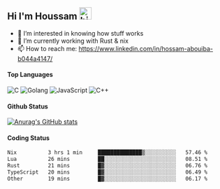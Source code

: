 ## Hi I'm Houssam <img src="https://user-images.githubusercontent.com/1303154/88677602-1635ba80-d120-11ea-84d8-d263ba5fc3c0.gif" width="28px" alt="hi">

- 👀 I’m interested in knowing how stuff works
- 🔭 I’m currently working with Rust & nix
- 📫 How to reach me: https://www.linkedin.com/in/hossam-abouiba-b044a4147/

#### Top Languages

![C](https://img.shields.io/badge/c-%2300599C.svg?style=for-the-badge&logo=c&logoColor=white)
![Golang](https://img.shields.io/badge/go-blue?style=for-the-badge&logo=Goland)
![JavaScript](https://img.shields.io/badge/javascript-%23323330.svg?style=for-the-badge&logo=javascript&logoColor=%23F7DF1E)
![C++](https://img.shields.io/badge/C%2B%2B-blue?style=for-the-badge&logo=C%2B%2B)


#### Github Status
[![Anurag's GitHub stats](https://github-readme-stats.vercel.app/api?username=0xhoussam&theme=tokyonight)](https://github.com/anuraghazra/github-readme-stats)

#### Coding Status
<!--START_SECTION:waka-->

```txt
Nix          3 hrs 1 min     ██████████████▒░░░░░░░░░░   57.46 %
Lua          26 mins         ██░░░░░░░░░░░░░░░░░░░░░░░   08.51 %
Rust         21 mins         █▓░░░░░░░░░░░░░░░░░░░░░░░   06.76 %
TypeScript   20 mins         █▓░░░░░░░░░░░░░░░░░░░░░░░   06.49 %
Other        19 mins         █▓░░░░░░░░░░░░░░░░░░░░░░░   06.17 %
```

<!--END_SECTION:waka-->
